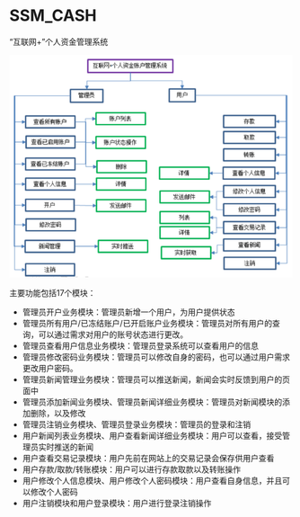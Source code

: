 # SSM_CASH
“互联网+”个人资金管理系统  

![image](https://github.com/zangaihu/SSM_CASH/blob/master/images/ca.png)


主要功能包括17个模块：

- 管理员开户业务模块：管理员新增一个用户，为用户提供状态
- 管理员所有用户/已冻结账户/已开启账户业务模块：管理员对所有用户的查询，可以通过需求对用户的账号状态进行更改。
- 管理员查看用户信息业务模块：管理员登录系统可以查看用户的信息
- 管理员修改密码业务模块：管理员可以修改自身的密码，也可以通过用户需求更改用户密码。
- 管理员新闻管理业务模块：管理员可以推送新闻，新闻会实时反馈到用户的页面中
- 管理员添加新闻业务模块、管理员新闻详细业务模块：管理员对新闻模块的添加删除，以及修改
- 管理员注销业务模块、管理员登录业务模块：管理员的登录和注销
- 用户新闻列表业务模块、用户查看新闻详细业务模块：用户可以查看，接受管理员实时推送的新闻
- 用户查看交易记录模块：用户先前在网站上的交易记录会保存供用户查看
- 用户存款/取款/转账模块：用户可以进行存款取款以及转账操作 
- 用户修改个人信息模块、用户修改个人密码模块：用户查看自身信息，并且可以修改个人密码
- 用户注销模块和用户登录模块：用户进行登录注销操作
